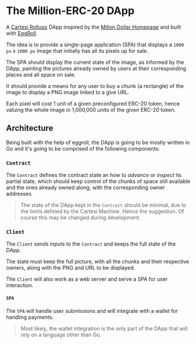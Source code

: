 <!-- markdownlint-disable-file MD013 -->
# The Million-ERC-20 DApp

A [Cartesi Rollups](https://github.com/cartesi/rollups) DApp inspired by the [Millon Dollar Homepage](http://www.milliondollarhomepage.com) and built with [EggRoll](https://github.com/gligneul/eggroll).

The idea is to provide a single-page application (SPA) that displays a `1000 px` x `1000 px` image that initially has all its pixels up for sale.

The SPA should display the current state of the image, as informed by the DApp, painting the pictures already owned by users at their corresponding places and all space on sale.

It should provide a means for any user to buy a chunk (a rectangle) of the image to display a PNG image linked to a give URL. 

Each pixel will cost 1 unit of a given preconfigured ERC-20 token, hence valuing the whole image in 1,000,000 units of the given ERC-20 token.

## Architecture

Being built with the help of eggroll, the DApp is going to be mostly written in Go and it's going to be comprised of the following components:

### `Contract`

The `Contract` defines the contract state an how to *advance* or *inspect* its partial state, which should keep control of the chunks of space still available and the ones already owned along, with the corresponding owner addresses.

> The state of the DApp kept in the `Contract` should be minimal, due to the limits defined by the Cartesi Machine.
> Hence the suggestion.
> Of course this may be changed during development.

### `Client`

The `Client` sends inputs to the `Contract` and keeps the full state of the DApp.

The state must keep the full picture, with all the chunks and their respective owners, along with the PNG and URL to be displayed.

The `Client` will also work as a web server and serve a SPA for user interaction.

#### `SPA`

The `SPA` will handle user submissions and will integrate with a wallet for handling payments.

> Most likely, the wallet integration is the only part of the DApp that will rely on a language other than Go.

